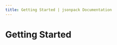 ```yaml
---
title: Getting Started | jsonpack Documentation
---
```


# Getting Started

<PythonInstallation project="jsonpack" />
